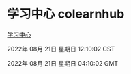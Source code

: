 # 学习中心 colearnhub
[学习中心](http://219.139.196.104:56308/colearnhub/)

2022年 08月 21日 星期日 12:10:02 CST

2022年 08月 21日 星期日 04:10:02 GMT
